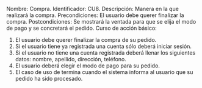 Nombre:
Compra.
Identificador:
CU8.
Descripción:
Manera en la que realizará la compra. 
Precondiciones:
El usuario debe querer finalizar la compra. 
Postcondiciones:
Se mostrará la ventada para que se elija el modo de pago y se concretará el pedido. 
Curso de acción básico:
1. El usuario debe querer finalizar la compra de su pedido.
2. Si el usuario tiene ya registrada una cuenta sólo deberá iniciar sesión.  
3. Si el usuario no tiene una cuenta registrada deberá llenar los siguientes datos: nombre, apellido, dirección, teléfono. 
4. El usuario deberá elegir el modo de pago para su pedido. 
5. El caso de uso de termina cuando el sistema informa al usuario que su pedido ha sido procesado. 
